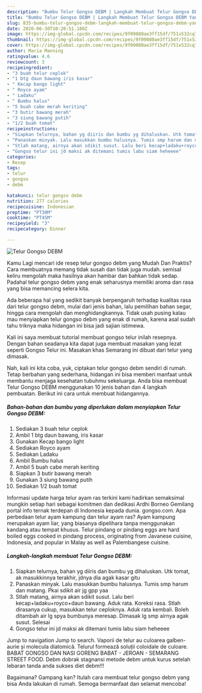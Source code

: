 ```yaml
---
description: "Bumbu Telur Gongso DEBM | Langkah Membuat Telur Gongso DEBM Yang Bisa Manjain Lidah"
title: "Bumbu Telur Gongso DEBM | Langkah Membuat Telur Gongso DEBM Yang Bisa Manjain Lidah"
slug: 835-bumbu-telur-gongso-debm-langkah-membuat-telur-gongso-debm-yang-bisa-manjain-lidah
date: 2020-06-30T10:20:51.180Z
image: https://img-global.cpcdn.com/recipes/9f09080ae3ff15df/751x532cq70/telur-gongso-debm-foto-resep-utama.jpg
thumbnail: https://img-global.cpcdn.com/recipes/9f09080ae3ff15df/751x532cq70/telur-gongso-debm-foto-resep-utama.jpg
cover: https://img-global.cpcdn.com/recipes/9f09080ae3ff15df/751x532cq70/telur-gongso-debm-foto-resep-utama.jpg
author: Maria Manning
ratingvalue: 4.6
reviewcount: 3
recipeingredient:
- "3 buah telur ceplok"
- "1 btg daun bawang iris kasar"
- " Kecap bango light"
- " Royco ayam"
- " Ladaku"
- " Bumbu halus"
- "5 buah cabe merah keriting"
- "3 butir bawang merah"
- "3 siung bawang putih"
- "1/2 buah tomat"
recipeinstructions:
- "Siapkan telurnya, bahan yg diiris dan bumbu yg dihaluskan. Utk tomat, ak masukkinnya terakhir, jdnya dia agak kasar gitu"
- "Panaskan minyak. Lalu masukkan bumbu halusnya. Tumis smp harum dan matang. Pkai sdikit air jg gpp yaa"
- "Stlah matang, airnya akan sdikit susut. Lalu beri kecap+ladaku+royco+daun bawang. Aduk rata. Koreksi rasa. Stlah dirasanya cukup, masukkan telur ceploknya. Aduk rata kembali. Boleh ditambah air lg spya bumbunya meresap. Dimasak lg smp airnya agak susut. Selesai"
- "Gongso telur ini jd maksi ak ditemani tumis labu siam heheeee"
categories:
- Resep
tags:
- telur
- gongso
- debm

katakunci: telur gongso debm 
nutrition: 277 calories
recipecuisine: Indonesian
preptime: "PT30M"
cooktime: "PT45M"
recipeyield: "3"
recipecategory: Dinner

---
```



![Telur Gongso DEBM](https://img-global.cpcdn.com/recipes/9f09080ae3ff15df/751x532cq70/telur-gongso-debm-foto-resep-utama.jpg)

Kamu Lagi mencari ide resep telur gongso debm yang Mudah Dan Praktis? Cara membuatnya memang tidak susah dan tidak juga mudah. semisal keliru mengolah maka hasilnya akan hambar dan bahkan tidak sedap. Padahal telur gongso debm yang enak seharusnya memiliki aroma dan rasa yang bisa memancing selera kita.

Ada beberapa hal yang sedikit banyak berpengaruh terhadap kualitas rasa dari telur gongso debm, mulai dari jenis bahan, lalu pemilihan bahan segar, hingga cara mengolah dan menghidangkannya. Tidak usah pusing kalau mau menyiapkan telur gongso debm yang enak di rumah, karena asal sudah tahu triknya maka hidangan ini bisa jadi sajian istimewa.

Kali ini saya membuat tutorial membuat gongso telur inilah resepnya. Dengan bahan seadanya kita dapat juga membuat masakan yang lezat seperti Gongso Telur ini. Masakan khas Semarang ini dibuat dari telur yang dimasak.


Nah, kali ini kita coba, yuk, ciptakan telur gongso debm sendiri di rumah. Tetap berbahan yang sederhana, hidangan ini bisa memberi manfaat untuk membantu menjaga kesehatan tubuhmu sekeluarga. Anda bisa membuat Telur Gongso DEBM menggunakan 10 jenis bahan dan 4 langkah pembuatan. Berikut ini cara untuk membuat hidangannya.

<!--inarticleads1-->

##### Bahan-bahan dan bumbu yang diperlukan dalam menyiapkan Telur Gongso DEBM:

1. Sediakan 3 buah telur ceplok
1. Ambil 1 btg daun bawang, iris kasar
1. Gunakan  Kecap bango light
1. Sediakan  Royco ayam
1. Sediakan  Ladaku
1. Ambil  Bumbu halus
1. Ambil 5 buah cabe merah keriting
1. Siapkan 3 butir bawang merah
1. Gunakan 3 siung bawang putih
1. Sediakan 1/2 buah tomat


Informasi update harga telur ayam ras terkini kami hadirkan semaksimal mungkin setiap hari sebagai komitmen dan dedikasi Ardhi Borneo Gemilang portal info ternak terdepan di Indonesia kepada dunia. gongso.com. Apa perbedaan telur ayam kampung dan telur ayam ras? Ayam kampung merupakan ayam liar, yang biasanya dipelihara tanpa menggunakan kandang atau tempat khusus. Telur pindang or pindang eggs are hard boiled eggs cooked in pindang process, originating from Javanese cuisine, Indonesia, and popular in Malay as well as Palembangese cuisine. 

<!--inarticleads2-->

##### Langkah-langkah membuat Telur Gongso DEBM:

1. Siapkan telurnya, bahan yg diiris dan bumbu yg dihaluskan. Utk tomat, ak masukkinnya terakhir, jdnya dia agak kasar gitu
1. Panaskan minyak. Lalu masukkan bumbu halusnya. Tumis smp harum dan matang. Pkai sdikit air jg gpp yaa
1. Stlah matang, airnya akan sdikit susut. Lalu beri kecap+ladaku+royco+daun bawang. Aduk rata. Koreksi rasa. Stlah dirasanya cukup, masukkan telur ceploknya. Aduk rata kembali. Boleh ditambah air lg spya bumbunya meresap. Dimasak lg smp airnya agak susut. Selesai
1. Gongso telur ini jd maksi ak ditemani tumis labu siam heheeee


Jump to navigation Jump to search. Vaporii de telur au culoarea galben-aurie și molecula diatomică. Telurul formează soluții coloidale de culoare. BABAT GONGSO DAN NASI GORENG BABAT - JEROAN - SEMARANG STREET FOOD. Debm dobrak stagnansi metode debm untuk kurus setelah lebaran tanda anda sukses diet debm!!! 

Bagaimana? Gampang kan? Itulah cara membuat telur gongso debm yang bisa Anda lakukan di rumah. Semoga bermanfaat dan selamat mencoba!
